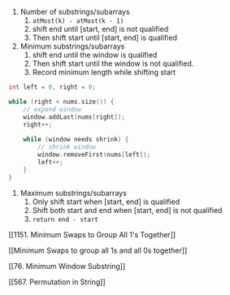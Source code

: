 1. Number of substrings/subarrays
    1. `atMost(k) - atMost(k - 1)`
    2. shift end until [start, end] is not qualified
    3. Then shift start until [start, end] is qualified
2. Minimum substrings/subarrays
    1. shift end until the window is qualified
    2. Then shift start until the window is not qualified.
    3. Record minimum length while shifting start

```cpp
int left = 0, right = 0;

while (right < nums.size()) {
    // expand window
    window.addLast(nums[right]);
    right++;
    
    while (window needs shrink) {
        // shrink window
        window.removeFirst(nums[left]);
        left++;
    }
}
```

1. Maximum substrings/subarrays
    1. Only shift start when [start, end] is qualified
    2. Shift both start and end when [start, end] is not qualified
    3. `return end - start`

[[1151. Minimum Swaps to Group All 1's Together]]

[[Minimum Swaps to group all 1s and all 0s together]]

[[76. Minimum Window Substring]]

[[567. Permutation in String]]